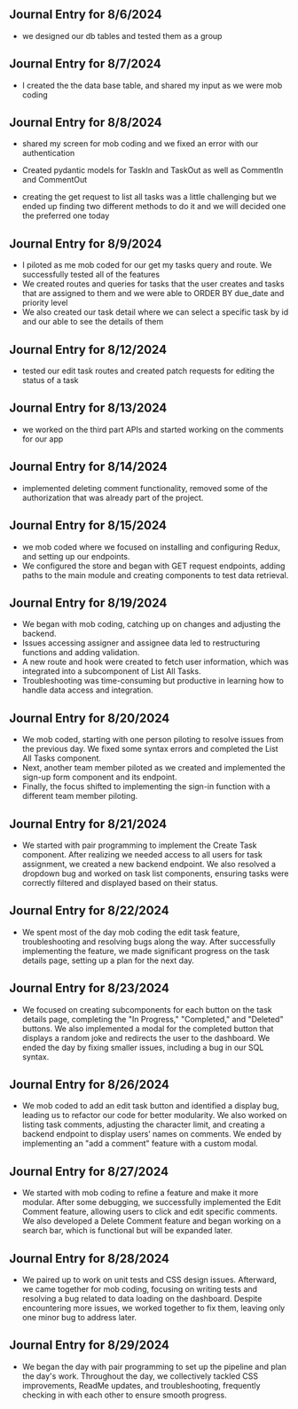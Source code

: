 ## Journal Entry for 8/6/2024

-   we designed our db tables and tested them as a group

## Journal Entry for 8/7/2024

-   I created the the data base table, and shared my input as we were mob coding

## Journal Entry for 8/8/2024

-   shared my screen for mob coding and we fixed an error with our authentication
-   Created pydantic models for TaskIn and TaskOut as well as CommentIn and CommentOut

-   creating the get request to list all tasks was a little challenging but we ended up finding two different methods to do it and we will decided one the preferred one today

## Journal Entry for 8/9/2024

-   I piloted as me mob coded for our get my tasks query and route. We successfully tested all of the features
-   We created routes and queries for tasks that the user creates and tasks that are assigned to them and we were able to ORDER BY due_date and priority level
-   We also created our task detail where we can select a specific task by id and our able to see the details of them

## Journal Entry for 8/12/2024

-   tested our edit task routes and created patch requests for editing the status of a task

## Journal Entry for 8/13/2024

-   we worked on the third part APIs and started working on the comments for our app

## Journal Entry for 8/14/2024

-   implemented deleting comment functionality, removed some of the authorization that was already part of the project.

## Journal Entry for 8/15/2024

-   we mob coded where we focused on installing and configuring Redux, and setting up our endpoints.
-   We configured the store and began with GET request endpoints, adding paths to the main module and creating components to test data retrieval.

## Journal Entry for 8/19/2024

-   We began with mob coding, catching up on changes and adjusting the backend.
-   Issues accessing assigner and assignee data led to restructuring functions and adding validation.
-   A new route and hook were created to fetch user information, which was integrated into a subcomponent of List All Tasks.
-   Troubleshooting was time-consuming but productive in learning how to handle data access and integration.

## Journal Entry for 8/20/2024

-   We mob coded, starting with one person piloting to resolve issues from the previous day. We fixed some syntax errors and completed the List All Tasks component.
-   Next, another team member piloted as we created and implemented the sign-up form component and its endpoint.
-   Finally, the focus shifted to implementing the sign-in function with a different team member piloting.

## Journal Entry for 8/21/2024

-   We started with pair programming to implement the Create Task component. After realizing we needed access to all users for task assignment, we created a new backend endpoint. We also resolved a dropdown bug and worked on task list components, ensuring tasks were correctly filtered and displayed based on their status.

## Journal Entry for 8/22/2024

-   We spent most of the day mob coding the edit task feature, troubleshooting and resolving bugs along the way. After successfully implementing the feature, we made significant progress on the task details page, setting up a plan for the next day.

## Journal Entry for 8/23/2024

-   We focused on creating subcomponents for each button on the task details page, completing the "In Progress," "Completed," and "Deleted" buttons. We also implemented a modal for the completed button that displays a random joke and redirects the user to the dashboard. We ended the day by fixing smaller issues, including a bug in our SQL syntax.

## Journal Entry for 8/26/2024

-   We mob coded to add an edit task button and identified a display bug, leading us to refactor our code for better modularity. We also worked on listing task comments, adjusting the character limit, and creating a backend endpoint to display users’ names on comments. We ended by implementing an "add a comment" feature with a custom modal.

## Journal Entry for 8/27/2024

-   We started with mob coding to refine a feature and make it more modular. After some debugging, we successfully implemented the Edit Comment feature, allowing users to click and edit specific comments. We also developed a Delete Comment feature and began working on a search bar, which is functional but will be expanded later.

## Journal Entry for 8/28/2024

-   We paired up to work on unit tests and CSS design issues. Afterward, we came together for mob coding, focusing on writing tests and resolving a bug related to data loading on the dashboard. Despite encountering more issues, we worked together to fix them, leaving only one minor bug to address later.

## Journal Entry for 8/29/2024

-   We began the day with pair programming to set up the pipeline and plan the day's work. Throughout the day, we collectively tackled CSS improvements, ReadMe updates, and troubleshooting, frequently checking in with each other to ensure smooth progress.
